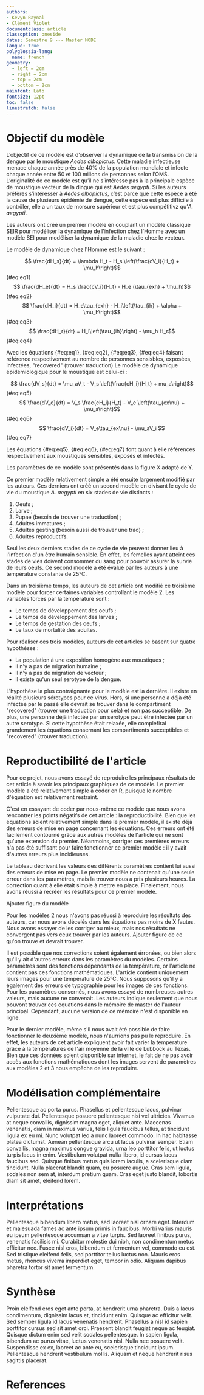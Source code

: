 ```yaml
---
authors:
- Kevyn Raynal
- Clément Violet
documentclass: article
classoption: oneside
dates: Semestre 9 --- Master MODE
langue: true
polyglossia-lang:
  name: french
geometry:
  - left = 2cm
  - right = 2cm
  - top = 2cm
  - bottom = 2cm
mainfont: Lato
fontsize: 12pt
toc: false
linestretch: false
---
```


# Objectif du modèle

L’objectif de ce modèle est d’observer la dynamique de la transmission de la dengue par le moustique *Aedes albopictus*. Cette maladie infectieuse menace chaque année près de 40% de la population mondiale et infecte chaque année entre 50 et 100 milions de personnes selon l’OMS. L’originalité de ce modèle est qu’il ne s’intéresse pas à la principale espèce de moustique vecteur de la dingue qui est *Aedes aegypti*. Si les auteurs préfères s’intéresser à *Aedes albopictus*, c’est parce que cette espèce a été la cause de plusieurs épidémie de dengue, cette espèce est plus difficile à contrôler, elle a un taux de morsure supérieur et est plus compétitivz qu’*A. aegypti*.

Les auteurs ont créé un premier modèle en couplant un modèle classique SEIR pour modéliser la dynamique de l'infection chez l'Homme avec un modèle SEI pour modéliser la dynamique de la maladie chez le vecteur.

Le modèle de dynamique chez l'Homme est le suivant :

$$ \frac{dH_s}{dt} = \lambda H_t - H_s \left(\frac{cV_i}{H_t} + \mu_h\right)$$ {#eq:eq1}
$$ \frac{dH_e}{dt} = H_s \frac{cV_i}{H_t} - H_e (\tau_{exh} + \mu_h)$$ {#eq:eq2}
$$ \frac{dH_i}{dt} = H_e\tau_{exh} - H_i\left(\tau_{ih} + \alpha + \mu_h\right)$$ {#eq:eq3}
$$ \frac{dH_r}{dt} = H_i\left(\tau_{ih}\right) - \mu_h H_r$$ {#eq:eq4}

Avec les équations {#eq:eq1}, {#eq:eq2}, {#eq:eq3}, {#eq:eq4} faisant référence respectivement au nombre de personnes sensisbles, exposées, infectées, "recovered" (trouver traduction) Le modèle de dynamique épidémiologique pour le moustique est celui-ci :

$$ \frac{dV_s}{dt} = \mu_aV_t - V_s \left(\frac{cH_i}{H_t} + mu_a\right)$$ {#eq:eq5}
$$ \frac{dV_e}{dt} = V_s \frac{cH_i}{H_t} - V_e \left(\tau_{ex\nu} + \mu_a\right)$$ {#eq:eq6}
$$ \frac{dV_i}{dt} = V_e\tau_{ex\nu} - \mu_aV_i $$ {#eq:eq7}

Les équations {#eq:eq5}, {#eq:eq6}, {#eq:eq7} font quant à elle références respectivement aux moustiques sensibles, exposés et infectés.

Les paramètres de ce modèle sont présentés dans la figure X adapté de Y.

Ce premier modèle relativement simple a été ensuite largement modifié par les auteurs. Ces derniers ont créé un second modèle en divisant le cycle de vie du moustique *A. aegypti* en six stades de vie distincts : 

1. Oeufs ;
2. Larve ;
3. Pupae (besoin de trouver une traduction) ;
4. Adultes immatures ;
5. Adultes gesting (besoin aussi de trouver une trad) ;
6. Adultes reproductifs.

Seul les deux derniers stades de ce cycle de vie peuvent donner lieu à l'infection d'un être humain sensible. En effet, les femelles ayant atteint ces stades de vies doivent consommer du sang pour pouvoir assurer la survie de leurs oeufs. Ce second modèle a été évalué par les auteurs à une température constante de 25°C.

Dans un troisième temps, les auteurs de cet article ont modifié ce troisième modèle pour forcer certaines variables controllant le modèle 2. Les variables forcés par la température sont :

- Le temps de développement des oeufs ;
- Le temps de développement des larves ;
- Le temps de gestation des oeufs ;
- Le taux de mortalité des adultes.

Pour réaliser ces trois modèles, auteurs de cet articles se basent sur quatre hypothèses :

- La population à une exposition homogène aux moustiques ;
- Il n'y a pas de migration humaine ;
- Il n'y a pas de migration de vecteur ;
- Il existe qu'un seul serotype de la dengue.

L'hypothèse la plus contraignante pour le modèle est la dernière. Il existe en réalité plusieurs sérotypes pour ce virus. Hors, si une personne a déjà été infectée par le passé elle devrait se trouver dans le compartiment "recovered" (trouver une traduction pour cela) et non pas succeptible. De plus, une personne déjà infectée par un serotype peut être infectée par un autre serotype. Si cette hypothèse était relaxée, elle complefirai grandement les équations consernant les compartiments succeptibles et "recovered" (trouver traduction).

# Reproductibilité de l'article

Pour ce projet, nous avons essayé de reproduire les principaux résultats de cet article à savoir les principaux graphiques de ce modèle. Le premier modèle a été relativement simple à coder  en R, puisque le nombre d'équation est relativement restraint.

C'est en essayant de coder par nous-même ce modèle que nous avons rencontrer les points négatifs de cet article : la reproductibilité. Bien que les équations soient relativement simple dans le premier modèle, il existe déjà des erreurs de mise en page concernant les équations. Ces erreurs ont été facilement contourné grâce aux autres modèles de l'article qui ne sont qu'une extension du premier. Néanmoins, corriger ces premières erreurs n'a pas été suffisant pour faire fonctionner ce premier modèle : il y avait d'autres erreurs plus incidieuses.

Le tableau décrivant les valeurs des différents paramètres contient lui aussi des erreurs de mise en page. Le premier modèle ne  contenait qu'une seule erreur dans les paramètres, mais la trouver nous a pris plusieurs heures. La correction quant à elle était  simple à mettre en place. Finalement, nous avons réussi à recréer les résultats pour ce premier modèle.

Ajouter figure du modèle

Pour les modèles 2 nous n'avons pas réussi à reproduire les résultats des auteurs, car nous avons décelés dans les équations pas moins de X fautes. Nous avons essayer de les corriger au mieux, mais nos résultats ne convergent pas vers ceux trouver par les auteurs. Ajouter figure de ce qu'on trouve et devrait trouver.

Il est possible que nos corrections soient également érronées, ou bien alors qu'il y ait d'autres erreurs dans les paramètres du modèles. Certains paramètres sont des fonctions dépendants de la température, or l'article ne contient pas ces fonctions mathématiques. L'article contient uniquement leurs images pour une température de 25°C. Nous supposons qu'il y a également des erreurs de typographie pour les images de ces fonctions. Pour les paramètres consernés, nous avons essayé de nombreuses autres valeurs, mais aucune ne convenait. Les auteurs indique seulement que nous pouvont trouver ces equations dans le mémoire de master de l'auteur principal. Cependant, aucune version de ce mémoire n'est disponible en ligne.

Pour le dernier modèle, même s'il nous avait été possible de faire fonctionner le deuxième modèle, nous n'aurrions pas pu le reproduire. En effet, les auteurs de cet article expliquent avoir fait varier la température grâce à la températures de l'air moyenne de la ville de Lubbock au Texas. Bien que ces données soient disponible sur internet, le fait de ne pas avoir accès aux fonctions mathématiques dont les images servent de paramètres aux modèles 2 et 3 nous empêche de les reproduire.

# Modélisation complémentaire

Pellentesque ac porta purus. Phasellus et pellentesque lacus, pulvinar vulputate dui. Pellentesque posuere pellentesque nisi vel ultricies. Vivamus at neque convallis, dignissim magna eget, aliquet ante. Maecenas venenatis, diam in maximus varius, felis ligula faucibus tellus, at tincidunt ligula ex eu mi. Nunc volutpat leo a nunc laoreet commodo. In hac habitasse platea dictumst. Aenean pellentesque arcu ut lacus pulvinar semper. Etiam convallis, magna maximus congue gravida, urna leo porttitor felis, ut luctus turpis lacus in enim. Vestibulum volutpat nulla libero, id cursus lacus faucibus sed. Quisque finibus metus quis lorem iaculis, a scelerisque diam tincidunt. Nulla placerat blandit quam, eu posuere augue. Cras sem ligula, sodales non sem at, interdum pretium quam. Cras eget justo blandit, lobortis diam sit amet, eleifend lorem.

# Interprétations

Pellentesque bibendum libero metus, sed laoreet nisl ornare eget. Interdum et malesuada fames ac ante ipsum primis in faucibus. Morbi varius mauris eu ipsum pellentesque accumsan a vitae turpis. Sed laoreet finibus purus, venenatis facilisis mi. Curabitur molestie dui nibh, non condimentum metus efficitur nec. Fusce nisl eros, bibendum et fermentum vel, commodo eu est. Sed tristique eleifend felis, sed porttitor tellus luctus non. Mauris eros metus, rhoncus viverra imperdiet eget, tempor in odio. Aliquam dapibus pharetra tortor sit amet fermentum.

# Synthèse

Proin eleifend eros eget ante porta, at hendrerit urna pharetra. Duis a lacus condimentum, dignissim lacus et, tincidunt enim. Quisque ac efficitur velit. Sed semper ligula id lacus venenatis hendrerit. Phasellus a nisl id sapien porttitor cursus sed sit amet orci. Praesent blandit feugiat neque ac feugiat. Quisque dictum enim sed velit sodales pellentesque. In sapien ligula, bibendum ac purus vitae, luctus venenatis nisl. Nulla nec posuere velit. Suspendisse ex ex, laoreet ac ante eu, scelerisque tincidunt ipsum. Pellentesque hendrerit vestibulum mollis. Aliquam et neque hendrerit risus sagittis placerat.

# References
